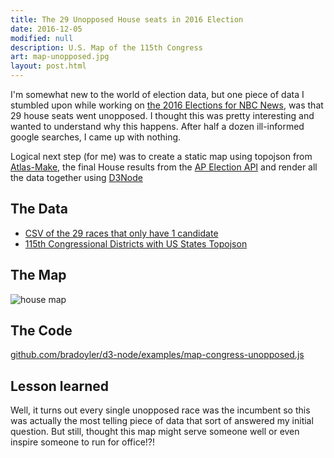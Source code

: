 ```yaml
---
title: The 29 Unopposed House seats in 2016 Election
date: 2016-12-05
modified: null
description: U.S. Map of the 115th Congress
art: map-unopposed.jpg
layout: post.html
---
```


I'm somewhat new to the world of election data, but one piece of data I stumbled upon while working on [the 2016 Elections for NBC News](http://www.nbcnews.com/politics/2016-election/house), was that 29 house seats went unopposed. I thought this was pretty interesting and wanted to understand why this happens. After half a dozen ill-informed google searches, I came up with nothing.

Logical next step (for me) was to create a static map using topojson from [Atlas-Make](https://github.com/bradoyler/atlas-make/tree/master/us-congress-census), the final House results from the [AP Election API](https://developer.ap.org/ap-elections-api) and render all the data together using [D3Node](https://github.com/bradoyler/d3-node)

## The Data
- [CSV of the 29 races that only have 1 candidate](https://github.com/bradoyler/d3-node/blob/master/examples/data/unopposed-house-2016.csv)
- [115th Congressional Districts with US States Topojson](https://github.com/bradoyler/d3-node/blob/master/examples/data/congress-115-states.json)

## The Map
<img alt='house map' src='https://cloud.githubusercontent.com/assets/425966/21755664/572f8a96-d5e5-11e6-889a-584e3369aaa9.jpg' />

## The Code
<a href='https://github.com/bradoyler/d3-node/blob/master/examples/map-congress-unopposed.js' target='blank'>github.com/bradoyler/d3-node/examples/map-congress-unopposed.js</a>

## Lesson learned
Well, it turns out every single unopposed race was the incumbent so this was actually the most telling piece of data that sort of answered my initial question. But still, thought this map might serve someone well or even inspire someone to run for office!?!
